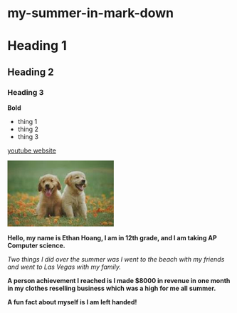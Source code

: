 # my-summer-in-mark-down
# Heading 1
## Heading 2
### Heading 3

**Bold**

 - thing 1
 - thing 2 
 - thing 3


[youtube website](youtube.com)

![picture of a dog](dog.jpg)   

**Hello, my name is Ethan Hoang, I am in 12th grade, and I am taking AP Computer science.**

*Two things I did over the summer was I went to the beach with my friends and went to Las Vegas with my family.*

**A person achievement I reached is I made $8000 in revenue in one month in my clothes reselling business which was a high for me all summer.**

**A fun fact about myself is I am left handed!**

